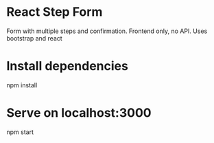 # React Step Form
Form with multiple steps and confirmation. Frontend only, no API. Uses bootstrap and react


# Install dependencies
npm install

# Serve on localhost:3000
npm start
